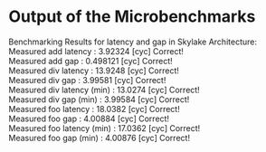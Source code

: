 # Output of the Microbenchmarks

Benchmarking Results for latency and gap in Skylake Architecture:
Measured add latency       :  3.92324 [cyc]   Correct!\
Measured add gap           : 0.498121 [cyc]   Correct!\
Measured div latency       :  13.9248 [cyc]   Correct!\
Measured div gap           :  3.99581 [cyc]   Correct!\
Measured div latency (min) :  13.0274 [cyc]   Correct!\
Measured div gap     (min) :  3.99584 [cyc]   Correct!\
Measured foo latency       :  18.0382 [cyc]   Correct!\
Measured foo gap           :  4.00884 [cyc]   Correct!\
Measured foo latency (min) :  17.0362 [cyc]   Correct!\
Measured foo gap     (min) :  4.00876 [cyc]   Correct!
